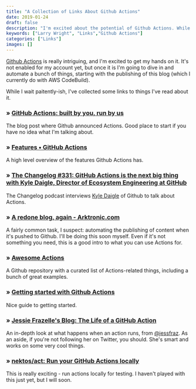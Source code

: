 ```yaml
---
title: "A Collection of Links About Github Actions"
date: 2019-01-24
draft: false
description: "I'm excited about the potential of Github Actions. While I wait to get access to it, I've been collecting links to things I've read about it."
keywords: ["Larry Wright", "Links","Github Actions"]
categories: ["Links"]
images: []
---
```


[Github Actions](https://github.com/features/actions/) is really intriguing, and I'm excited to get my hands on it. It's not enabled for my account yet, but once it is I'm going to dive in and automate a bunch of things, starting with the publishing of this blog (which I currently do with AWS CodeBuild).

While I wait paitently-ish, I've collected some links to things I've read about it.

### &raquo; [GitHub Actions: built by you, run by us](https://github.blog/2018-10-17-action-demos/)

The blog post where Github announced Actions. Good place to start if you have no idea what I'm talking about.

### &raquo; [Features • GitHub Actions](https://github.com/features/actions/)

A high level overview of the features Github Actions has.

### &raquo; [The Changelog #331: GitHub Actions is the next big thing with Kyle Daigle, Director of Ecosystem Engineering at GitHub](https://changelog.com/podcast/331)

The Changelog podcast interviews [Kyle Daigle](https://twitter.com/kdaigle) of Github to talk about Actions. 

### &raquo; [A redone blog, again - Arktronic.com](https://arktronic.com/weblog/2018-12-28/a-redone-blog-again/)

A fairly common task, I suspect: automating the publishing of content when it's pushed to Github. I'll be doing this soon myself. Even if it's not something you need, this is a good intro to what you can use Actions for.

### &raquo; [Awesome Actions](https://github.com/sdras/awesome-actions)

A Github repository with a curated list of Actions-related things, including a bunch of great examples.

### &raquo; [Getting started with Github Actions](https://fastchicken.co.nz/2019/01/15/getting-started-with-github-actions/)

Nice guide to getting started. 

### &raquo; [Jessie Frazelle's Blog: The Life of a GitHub Action](https://blog.jessfraz.com/post/the-life-of-a-github-action/)

An in-depth look at what happens when an action runs, from [@jessfraz](https://twitter.com/jessfraz). As an aside, if you're not following her on Twitter, you should. She's smart and works on some very cool things.

### &raquo; [nektos/act: Run your GitHub Actions locally](https://github.com/nektos/act)

This is really exciting - run actions locally for testing. I haven't played with this just yet, but I will soon.
